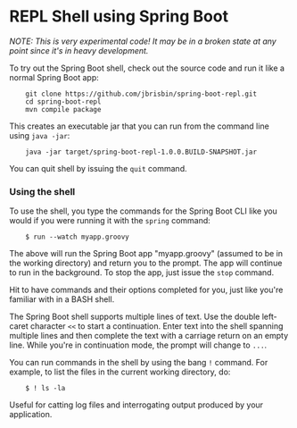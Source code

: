 # REPL Shell using Spring Boot

_NOTE: This is very experimental code! It may be in a broken state at any point since it's in heavy development._

To try out the Spring Boot shell, check out the source code and run it like a normal Spring Boot app:

		git clone https://github.com/jbrisbin/spring-boot-repl.git
		cd spring-boot-repl
		mvn compile package

This creates an executable jar that you can run from the command line using `java -jar`:

		java -jar target/spring-boot-repl-1.0.0.BUILD-SNAPSHOT.jar

You can quit shell by issuing the `quit` command.

### Using the shell

To use the shell, you type the commands for the Spring Boot CLI like you would if you were running it with the `spring` command:

		$ run --watch myapp.groovy

The above will run the Spring Boot app "myapp.groovy" (assumed to be in the working directory) and return you to the prompt. The app will continue to run in the background. To stop the app, just issue the `stop` command.

Hit <TAB> to have commands and their options completed for you, just like you're familiar with in a BASH shell.

The Spring Boot shell supports multiple lines of text. Use the double left-caret character `<<` to start a continuation. Enter text into the shell spanning multiple lines and then complete the text with a carriage return on an empty line. While you're in continuation mode, the prompt will change to `...`.

You can run commands in the shell by using the bang `!` command. For example, to list the files in the current working directory, do:

		$ ! ls -la

Useful for catting log files and interrogating output produced by your application.
